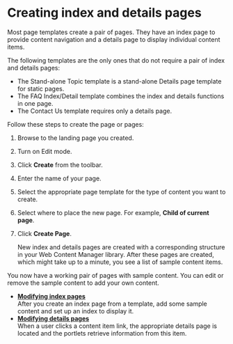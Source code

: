 # Creating index and details pages

Most page templates create a pair of pages. They have an index page to provide content navigation and a details page to display individual content items.

The following templates are the only ones that do not require a pair of index and details pages:

-   The Stand-alone Topic template is a stand-alone Details page template for static pages.
-   The FAQ Index/Detail template combines the index and details functions in one page.
-   The Contact Us template requires only a details page.

Follow these steps to create the page or pages:

1.  Browse to the landing page you created.

2.  Turn on Edit mode.

3.  Click **Create** from the toolbar.

4.  Enter the name of your page.

5.  Select the appropriate page template for the type of content you want to create.

6.  Select where to place the new page. For example, **Child of current page**.

7.  Click **Create Page**.

    New index and details pages are created with a corresponding structure in your Web Content Manager library. After these pages are created, which might take up to a minute, you see a list of sample content items.


You now have a working pair of pages with sample content. You can edit or remove the sample content to add your own content.

-   **[Modifying index pages](../ctc/ctc_design_pg_idx.md)**  
After you create an index page from a template, add some sample content and set up an index to display it.
-   **[Modifying details pages](../ctc/ctc_design_pg_detail.md)**  
When a user clicks a content item link, the appropriate details page is located and the portlets retrieve information from this item.


